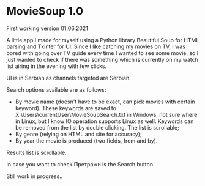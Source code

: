 # MovieSoup 1.0

First working version 01.06.2021

A little app I made for myself using a Python library Beautiful Soup for HTML parsing and Tkinter for UI. Since I like catching my movies on TV, I was bored with going over TV guide every time I wanted to see some movie, so I just wanted to check if there was something which is currently on my watch list airing in the evening with few clicks. 

UI is in Serbian as channels targeted are Serbian.

Search options available are as follows:

- By movie name (doesn't have to be exact, can pick movies with certain keyword). These keywords are saved to X:\Users\currentUser\MovieSoupSearch.txt in Windows, not sure where in Linux, but I know IO operation supports Linux as well. Keywords can be removed from the list by double clicking. The list is scrollable;
- By genre (relying on HTML and site for accuracy);
- By year the movie is produced (two fields, from and by).

Results list is scrollable.

In case you want to check Претражи is the Search button.

Still work in progress..



